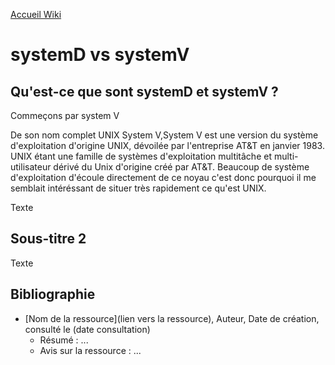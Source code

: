 [Accueil Wiki](https://epheclln.github.io/Wiki-TI/)
# systemD vs systemV

## Qu'est-ce que sont systemD et systemV ?

Commeçons par system V

De son nom complet UNIX System V,System V est une version du système d'exploitation d'origine UNIX, dévoilée par l'entreprise AT&T en janvier 1983. UNIX étant une famille de systèmes d'exploitation multitâche et multi-utilisateur dérivé du Unix d'origine créé par AT&T. Beaucoup de système d'exploitation d'écoule directement de ce noyau c'est donc pourquoi il me semblait intéréssant de situer très rapidement ce qu'est UNIX. 





Texte



## Sous-titre 2

Texte






## Bibliographie

* [Nom de la ressource](lien vers la ressource), Auteur, Date de création, consulté le (date consultation)
   - Résumé : ...
   - Avis sur la ressource : ... 
   
   
